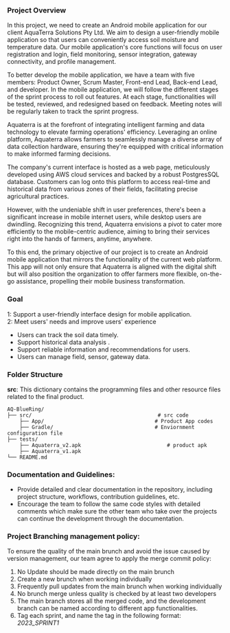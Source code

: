 ### Project Overview
In this project, we need to create an Android mobile application for our client AquaTerra Solutions Pty Ltd.  We aim to design a user-friendly mobile application so that users can conveniently access soil moisture and temperature data. Our mobile application's core functions will focus on user registration and login, field monitoring, sensor integration, gateway connectivity, and profile management.

To better develop the mobile application, we have a team with five members: Product Owner, Scrum Master, Front-end Lead, Back-end Lead, and developer. In the mobile application, we will follow the different stages of the sprint process to roll out features. At each stage, functionalities will be tested, reviewed, and redesigned based on feedback. Meeting notes will be regularly taken to track the sprint progress. 

Aquaterra is at the forefront of integrating intelligent farming and data technology to elevate farming operations' efficiency. Leveraging an online platform, Aquaterra allows farmers to seamlessly manage a diverse array of data collection hardware, ensuring they're equipped with critical information to make informed farming decisions.

The company's current interface is hosted as a web page, meticulously developed using AWS cloud services and backed by a robust PostgresSQL database. Customers can log onto this platform to access real-time and historical data from various zones of their fields, facilitating precise agricultural practices.

However, with the undeniable shift in user preferences, there's been a significant increase in mobile internet users, while desktop users are dwindling. Recognizing this trend, Aquaterra envisions a pivot to cater more efficiently to the mobile-centric audience, aiming to bring their services right into the hands of farmers, anytime, anywhere.

To this end, the primary objective of our project is to create an Android mobile application that mirrors the functionality of the current web platform. This app will not only ensure that Aquaterra is aligned with the digital shift but will also position the organization to offer farmers more flexible, on-the-go assistance, propelling their mobile business transformation.

### Goal
1: Support a user-friendly interface design for mobile application.  
2: Meet users' needs and improve users' experience  
- Users can track the soil data timely.
- Support historical data analysis .
- Support reliable information and recommendations for users.
- Users can manage field, sensor, gateway data.

### Folder Structure

**src**:
This dictionary contains the programming files and other resource files related to the final product.

```
AQ-BlueRing/
├── src/                                         # src code
    ├── App/                                    # Product App codes
    ├── Gradle/                                 # Enviornment configuration file
├── tests/
    ├── Aquaterra_v2.apk                            # product apk
    ├── Aquaterra_v1.apk
└── README.md
```
### Documentation and Guidelines:
- Provide detailed and clear documentation in the repository, including project structure, workflows, contribution guidelines, etc.
- Encourage the team to follow the same code styles with detailed comments which make sure the other team who take over the projects can continue the development through the documentation.

### Project Branching management policy:
To ensure the quality of the main brunch and avoid the issue caused by version management, our team agree to apply the merge commit policy:
1. No Update should be made directly on the main brunch
2. Create a new brunch when working individually
3. Frequently pull updates from the main brunch when working individually
4. No brunch merge unless quality is checked by at least two developers
5. The main branch stores all the merged code, and the development branch can be named according to different app functionalities.
6. Tag each sprint, and name the tag in the following format:  
*2023_SPRINT1*

